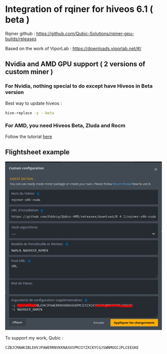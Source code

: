 # Integration of rqiner for hiveos 6.1 ( beta )

Rqiner github : https://github.com/Qubic-Solutions/rqiner-gpu-builds/releases

Based on the work of ViporLab : https://downloads.viporlab.net/#/

## Nvidia and AMD GPU support ( 2 versions of custom miner )

### For Nvidia, nothing special to do except have Hiveos in Beta version

Best way to update hiveos : 
```sh
hive-replace -y --beta
```

### For AMD, you need Hiveos Beta, Zluda and Rocm

Follow the tutorial [here](https://github.com/Gddrig/Qubic_Hiveos/blob/main/tutorial_amd.md) 

## Flightsheet example 

![alt text](https://github.com/Gddrig/Qubic_Hiveos/blob/main/Capture.PNG)


To support my work, Qubic : 
```sh
CZBJCMAWKIBLEHVJPAWERRNVKKNAXUSPMJIYZXCKYCGJSWNMUGCJPLCEEGKE
```
